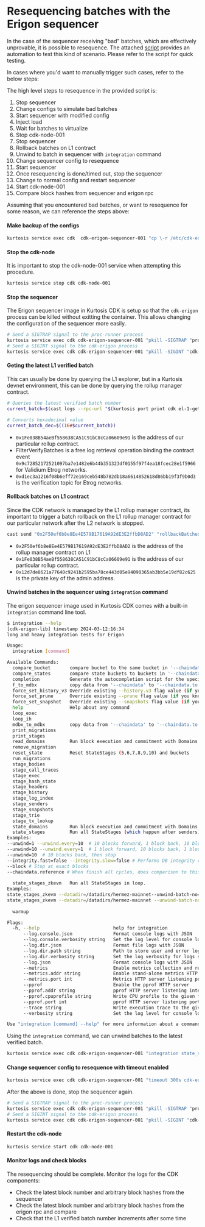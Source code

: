 # Resequencing batches with the Erigon sequencer

In the case of the sequencer receiving "bad" batches, which are effectively unprovable, it is possible to resequence.
The attached [script](./test_resequence.sh) provides an automation to test this kind of scenario. Please refer to the script for quick testing.

In cases where you'd want to manually trigger such cases, refer to the below steps:

The high level steps to resequence in the provided script is:

1. Stop sequencer
2. Change configs to simulate bad batches
3. Start sequencer with modified config
4. Inject load
5. Wait for batches to virtualize
6. Stop cdk-node-001
7. Stop sequencer
8. Rollback batches on L1 contract
9. Unwind to batch in sequencer with `integration` command
10. Change sequencer config to resequence
11. Start sequencer
12. Once resequencing is done/timed out, stop the sequencer
13. Change to normal config and restart sequencer
14. Start cdk-node-001
15. Compare block hashes from sequencer and erigon rpc

Assuming that you encountered bad batches, or want to resequence for some reason, we can reference the steps above:

#### Make backup of the configs

```bash
kurtosis service exec cdk  cdk-erigon-sequencer-001 "cp \-r /etc/cdk-erigon/ /tmp/"
```

#### Stop the cdk-node
It is important to stop the cdk-node-001 service when attempting this procedure.

```bash
kurtosis service stop cdk cdk-node-001
```

#### Stop the sequencer
The Erigon sequencer image in Kurtosis CDK is setup so that the `cdk-erigon` process can be killed without exitting the container. This allows changing the configuration of the sequencer more easily.

```bash
# Send a SIGTRAP signal to the proc-runner process
kurtosis service exec cdk cdk-erigon-sequencer-001 "pkill -SIGTRAP "proc-runner.sh"" || true
# Send a SIGINT signal to the cdk-erigon process
kurtosis service exec cdk cdk-erigon-sequencer-001 "pkill -SIGINT "cdk-erigon"" || true
```

#### Geting the latest L1 verified batch
This can usually be done by querying the L1 explorer, but in a Kurtosis devnet environment, this can be done by querying the rollup manager contract.

```bash
# Queries the latest verified batch number
current_batch=$(cast logs --rpc-url "$(kurtosis port print cdk el-1-geth-lighthouse rpc)" --address 0x1Fe038B54aeBf558638CA51C91bC8cCa06609e91 --from-block 0 --json | jq -r '.[] | select(.topics[0] == "0x9c72852172521097ba7e1482e6b44b351323df0155f97f4ea18fcec28e1f5966" or .topics[0] == "0xd1ec3a1216f08b6eff72e169ceb548b782db18a6614852618d86bb19f3f9b0d3") | .topics[1]' | tail -n 1 | sed 's/^0x//')

# Converts hexadecimal value
current_batch_dec=$((16#$current_batch))
```

- `0x1Fe038B54aeBf558638CA51C91bC8cCa06609e91` is the address of our particular rollup contract.
- FilterVerifyBatches is a free log retrieval operation binding the contract event `0x9c72852172521097ba7e1482e6b44b351323df0155f97f4ea18fcec28e1f5966` for Validium Etrog networks.
- `0xd1ec3a1216f08b6eff72e169ceb548b782db18a6614852618d86bb19f3f9b0d3` is the verification topic for Etrog networks.

#### Rollback batches on L1 contract
Since the CDK network is managed by the L1 rollup manager contract, its important to trigger a batch rollback on the L1 rollup manager contract for our particular network after the L2 network is stopped.

```bash
cast send "0x2F50ef6b8e8Ee4E579B17619A92dE3E2ffbD8AD2" "rollbackBatches(address,uint64)" "0x1Fe038B54aeBf558638CA51C91bC8cCa06609e91" "$latest_verified_batch" --private-key "0x12d7de8621a77640c9241b2595ba78ce443d05e94090365ab3bb5e19df82c625" --rpc-url "$(kurtosis port print cdk el-1-geth-lighthouse rpc)"
```

- `0x2F50ef6b8e8Ee4E579B17619A92dE3E2ffbD8AD2` is the address of the rollup manager contract on L1
- `0x1Fe038B54aeBf558638CA51C91bC8cCa06609e91` is the address of our particular rollup contract.
- `0x12d7de8621a77640c9241b2595ba78ce443d05e94090365ab3bb5e19df82c625` is the private key of the admin address.

#### Unwind batches in the sequencer using `integration` command

The erigon sequencer image used in Kurtosis CDK comes with a built-in `integration` command line tool.

```bash
$ integration --help
[cdk-erigon-lib] timestamp 2024-03-12:16:34
long and heavy integration tests for Erigon

Usage:
  integration [command]

Available Commands:
  compare_bucket       compare bucket to the same bucket in '--chaindata.reference'
  compare_states       compare state buckets to buckets in '--chaindata.reference'
  completion           Generate the autocompletion script for the specified shell
  f_to_mdbx            copy data from '--chaindata' to '--chaindata.to'
  force_set_history_v3 Override existing --history.v3 flag value (if you know what you are doing)
  force_set_prune      Override existing --prune flag value (if you know what you are doing)
  force_set_snapshot   Override existing --snapshots flag value (if you know what you are doing)
  help                 Help about any command
  loop_exec            
  loop_ih              
  mdbx_to_mdbx         copy data from '--chaindata' to '--chaindata.to'
  print_migrations     
  print_stages         
  read_domains         Run block execution and commitment with Domains.
  remove_migration     
  reset_state          Reset StateStages (5,6,7,8,9,10) and buckets
  run_migrations       
  stage_bodies         
  stage_call_traces    
  stage_exec           
  stage_hash_state     
  stage_headers        
  stage_history        
  stage_log_index      
  stage_senders        
  stage_snapshots      
  stage_trie           
  stage_tx_lookup      
  state_domains        Run block execution and commitment with Domains.
  state_stages         Run all StateStages (which happen after senders) in loop.
Examples: 
--unwind=1 --unwind.every=10  # 10 blocks forward, 1 block back, 10 blocks forward, ...
--unwind=10 --unwind.every=1  # 1 block forward, 10 blocks back, 1 blocks forward, ...
--unwind=10  # 10 blocks back, then stop
--integrity.fast=false --integrity.slow=false # Performs DB integrity checks each step. You can disable slow or fast checks.
--block # Stop at exact blocks
--chaindata.reference # When finish all cycles, does comparison to this db file.
		
  state_stages_zkevm   Run all StateStages in loop.
Examples:
state_stages_zkevm --datadir=/datadirs/hermez-mainnet--unwind-batch-no=10  # unwind so the tip is the highest block in batch number 10
state_stages_zkevm --datadir=/datadirs/hermez-mainnet --unwind-batch-no=2 --chain=hermez-bali --log.console.verbosity=4 --datadir-compare=/datadirs/pre-synced-block-100 # unwind to batch 2 and compare with another datadir
		
  warmup               

Flags:
  -h, --help                           help for integration
      --log.console.json               Format console logs with JSON
      --log.console.verbosity string   Set the log level for console logs (default "info")
      --log.dir.json                   Format file logs with JSON
      --log.dir.path string            Path to store user and error logs to disk
      --log.dir.verbosity string       Set the log verbosity for logs stored to disk (default "info")
      --log.json                       Format console logs with JSON
      --metrics                        Enable metrics collection and reporting
      --metrics.addr string            Enable stand-alone metrics HTTP server listening interface (default "127.0.0.1")
      --metrics.port int               Metrics HTTP server listening port (default 6060)
      --pprof                          Enable the pprof HTTP server
      --pprof.addr string              pprof HTTP server listening interface (default "127.0.0.1")
      --pprof.cpuprofile string        Write CPU profile to the given file
      --pprof.port int                 pprof HTTP server listening port (default 6060)
      --trace string                   Write execution trace to the given file
      --verbosity string               Set the log level for console logs (default "info")

Use "integration [command] --help" for more information about a command.

```

Using the `integration` command, we can unwind batches to the latest verified batch.

```bash
kurtosis service exec cdk cdk-erigon-sequencer-001 "integration state_stages_zkevm --config=/etc/cdk-erigon/config.yaml --unwind-batch-no=$latest_verified_batch --chain dynamic-kurtosis --datadir /home/erigon/data/dynamic-kurtosis-sequencer"
```

#### Change sequencer config to resequence with timeout enabled

```bash
kurtosis service exec cdk cdk-erigon-sequencer-001 "timeout 300s cdk-erigon --pprof=true --pprof.addr 0.0.0.0 --config /etc/cdk-erigon/config.yaml --datadir /home/erigon/data/dynamic-kurtosis-sequencer  --zkevm.sequencer-resequence-strict=false --zkevm.sequencer-resequence=true --zkevm.sequencer-resequence-reuse-l1-info-index=true"
```

After the above is done, stop the sequencer again.

```bash
# Send a SIGTRAP signal to the proc-runner process
kurtosis service exec cdk cdk-erigon-sequencer-001 "pkill -SIGTRAP "proc-runner.sh"" || true
# Send a SIGINT signal to the cdk-erigon process
kurtosis service exec cdk cdk-erigon-sequencer-001 "pkill -SIGINT "cdk-erigon"" || true
```

#### Restart the cdk-node

```bash
kurtosis service start cdk cdk-node-001
```

#### Monitor logs and check blocks

The resequencing should be complete. Monitor the logs for the CDK components:
- Check the latest block number and arbitrary block hashes from the sequencer
- Check the latest block number and arbitrary block hashes from the erigon rpc and compare
- Check that the L1 verified batch number increments after some time